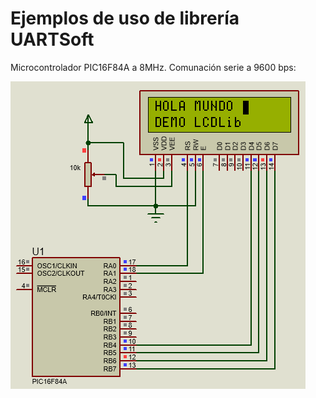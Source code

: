 ﻿# Ejemplos de uso de librería UARTSoft

Microcontrolador PIC16F84A a 8MHz. Comunación serie a 9600 bps:

![LCD 16x2 4 bits](https://github.com/AguHDz/PicPas-Library/blob/master/LCD/ejemplo/PIC16F84_LCD16x2_4bits_Capture.png)


